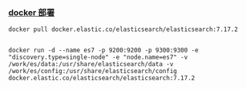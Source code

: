 ### [docker 部署](https://www.elastic.co/guide/en/elasticsearch/reference/7.17/docker.html)
```
docker pull docker.elastic.co/elasticsearch/elasticsearch:7.17.2


docker run -d --name es7 -p 9200:9200 -p 9300:9300 -e "discovery.type=single-node" -e "node.name=es7" -v /work/es/data:/usr/share/elasticsearch/data -v /work/es/config:/usr/share/elasticsearch/config docker.elastic.co/elasticsearch/elasticsearch:7.17.2

```